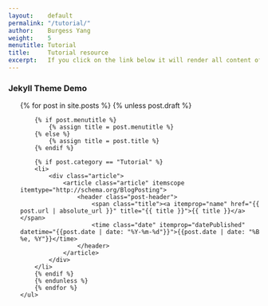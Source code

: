 ```yaml
---
layout:    default
permalink: "/tutorial/"
author:    Burgess Yang
weight:    5
menutitle: Tutorial
title:     Tutorial resource
excerpt:   If you click on the link below it will render all content of the blog in one site. This can take some time!
---
```




<div id="content" class="content">
    <h3>Jekyll Theme Demo</h3>
    <ul class="category recent-posts">       
        {% for post in site.posts %}
        {% unless post.draft %}

        {% if post.menutitle %}
            {% assign title = post.menutitle %}
        {% else %}
            {% assign title = post.title %}
        {% endif %}

        {% if post.category == "Tutorial" %}
        <li>
            <div class="article">
                <article class="article" itemscope itemtype="http://schema.org/BlogPosting">
                    <header class="post-header">
                        <span class="title"><a itemprop="name" href="{{ post.url | absolute_url }}" title="{{ title }}">{{ title }}</a></span>
                        <time class="date" itemprop="datePublished" datetime="{{post.date | date: "%Y-%m-%d"}}">{{post.date | date: "%B %e, %Y"}}</time>
                    </header>
                </article>
            </div>
        </li>
        {% endif %}
        {% endunless %}
        {% endfor %}
    </ul>
</div>



